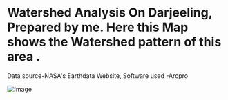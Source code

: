 # Watershed Analysis On Darjeeling, Prepared by me. Here this Map shows the Watershed pattern of this area .
Data source-NASA's Earthdata Website, 
Software used -Arcpro


![Image](https://github.com/user-attachments/assets/82f5902d-a881-47de-b3df-c40d8232dd60)

